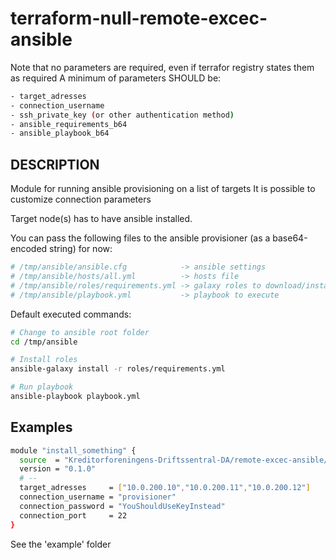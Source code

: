 # terraform-null-remote-excec-ansible

Note that no parameters are required, even if terrafor registry states them as required
A minimum of parameters SHOULD be:
```bash
- target_adresses
- connection_username
- ssh_private_key (or other authentication method)
- ansible_requirements_b64
- ansible_playbook_b64
```

## DESCRIPTION

Module for running ansible provisioning on a list of targets
It is possible to customize connection parameters

Target node(s) has to have ansible installed.

You can pass the following files to the ansible provisioner (as a base64-encoded string) for now:

```bash
# /tmp/ansible/ansible.cfg            -> ansible settings
# /tmp/ansible/hosts/all.yml          -> hosts file
# /tmp/ansible/roles/requirements.yml -> galaxy roles to download/install
# /tmp/ansible/playbook.yml           -> playbook to execute
```

Default executed commands:
```bash
# Change to ansible root folder
cd /tmp/ansible

# Install roles
ansible-galaxy install -r roles/requirements.yml

# Run playbook
ansible-playbook playbook.yml
```

## Examples
```bash
module "install_something" {
  source  = "Kreditorforeningens-Driftssentral-DA/remote-excec-ansible/null"
  version = "0.1.0"
  # --
  target_adresses     = ["10.0.200.10","10.0.200.11","10.0.200.12"]
  connection_username = "provisioner"
  connection_password = "YouShouldUseKeyInstead"
  connection_port     = 22
}
```
See the 'example' folder